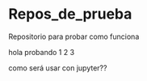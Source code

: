 # Repos_de_prueba
Repositorio para probar como funciona

hola probando 1 2 3

como será usar con jupyter??
